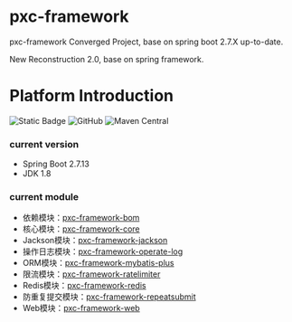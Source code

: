 # pxc-framework

pxc-framework Converged Project, base on spring boot 2.7.X up-to-date.

New Reconstruction 2.0, base on spring framework.

# Platform Introduction

![Static Badge](https://img.shields.io/badge/1.8%2B-green?logo=oracle&logoColor=%23F80000&label=JDK&link=https%3A%2F%2Fwww.oracle.com%2Fjava%2Ftechnologies%2Fdownloads%2F%23java8)
![GitHub](https://img.shields.io/github/license/panxiaochao/pxc-framework?color=%230094F5)
![Maven Central](https://img.shields.io/maven-central/v/io.github.panxiaochao/pxc-framework-parent?color=%2300B388)

### current version

- Spring Boot 2.7.13
- JDK 1.8

### current module

- 依赖模块：[pxc-framework-bom](pxc-framework-bom)
- 核心模块：[pxc-framework-core](pxc-framework-core)
- Jackson模块：[pxc-framework-jackson](pxc-framework-jackson)
- 操作日志模块：[pxc-framework-operate-log](pxc-framework-operate-log)
- ORM模块：[pxc-framework-mybatis-plus](pxc-framework-mybatis-plus)
- 限流模块：[pxc-framework-ratelimiter](pxc-framework-ratelimiter)
- Redis模块：[pxc-framework-redis](pxc-framework-redis)
- 防重复提交模块：[pxc-framework-repeatsubmit](pxc-framework-repeatsubmit)
- Web模块：[pxc-framework-web](pxc-framework-web)